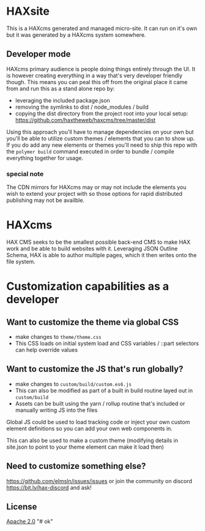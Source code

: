 # HAXsite
This is a HAXcms generated and managed micro-site. It can run on it's own but it was generated by a HAXcms system somewhere.

## Developer mode
HAXcms primary audience is people doing things entirely through the UI. It is however creating everything in a way that's very developer friendly though. This means you can peal this off from the original place it came from and run this as a stand alone repo by:

- leveraging the included package.json
- removing the symlinks to dist / node_modules / build
- copying the dist directory from the project root into your local setup: https://github.com/haxtheweb/haxcms/tree/master/dist

Using this approach you'll have to manage dependencies on your own but you'll be able to utilize custom themes / elements that you can to show up. If you do add any new elements or themes you'll need to ship this repo with the `polymer build` command executed in order to bundle / compile everything together for usage.

### special note
The CDN mirrors for HAXcms may or may not include the elements you wish to extend your project with so those options for rapid distributed publishing may not be availble.

# HAXcms
HAX CMS seeks to be the smallest possible back-end CMS to make HAX work and be able to build websites with it. Leveraging JSON Outline Schema, HAX is able to author multiple pages, which it then writes onto the file system.

# Customization capabilities as a developer

## Want to customize the theme via global CSS
- make changes to `theme/theme.css`
- This CSS loads on initial system load and CSS variables / ::part selectors can help override values

## Want to customize the JS that's run globally?
- make changes to `custom/build/custom.es6.js`
- This can also be modified as part of a built in build routine layed out in `custom/build`
- Assets can be built using the yarn / rollup routine that's included or manually writing JS into the files

Global JS could be used to load tracking code or inject your own custom element definitions so you can add your own web components in.

This can also be used to make a custom theme (modifying details in site.json to point to your theme element can make it load then)

## Need to customize something else?
https://github.com/elmsln/issues/issues or join the community on discord https://bit.ly/hax-discord and ask! 

## License
[Apache 2.0](LICENSE.md)
"# ok" 
